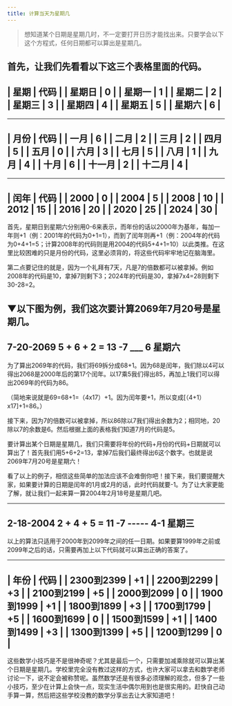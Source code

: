 ```yaml
---
title: 计算当天为星期几
---
```


>想知道某个日期是星期几时，不一定要打开日历才能找出来。只要学会以下这个方程式，任何日期都可以算出是星期几。

首先，让我们先看看以下这三个表格里面的代码。
----------------------------------------------------------------------
|   星期      |   代码      |
|   星期日    |    0        |
|   星期一    |    1        |
|   星期二    |    2        |
|   星期三    |    3        |
|   星期四    |    4        |
|   星期五    |    5        |
|   星期六    |    6        |
--------------------------------------------

----------------------------------------------------------------------
|   月份      |   代码      |
|   一月      |    6        |
|   二月      |    2        |
|   三月      |    2        |
|   四月      |    5        |
|   五月      |    0        |
|   六月      |    3        |
|   七月      |    5        |
|   八月      |    1        |
|   九月      |    4        |
|   十月      |    6        |
|   十一月    |    2        |
|   十二月    |    4        |
--------------------------------------------

----------------------------------------------------------------------
|   闰年      |   代码       |
|   2000      |    0         |
|   2004      |    5         |
|   2008      |    10        |
|   2012      |    15        |
|   2016      |    20        |
|   2020      |    25        |
|   2024      |    30        |
--------------------------------------------

首先，星期日到星期六分别用0-6来表示，而年份的话以2000年为基年，每加一年则+1（例：2001年的代码为0+1=1），而到了闰年则再+1（例：2004年的代码为0+4+1=5；计算2008年的代码则是用2004的代码5+4+1=10）以此类推。在这里比较困难的只是月份的代码，这里必须背的，将这些代码牢牢地记在脑海里。

第二点要记住的就是，因为一个礼拜有7天，凡是7的倍数都可以被拿掉。例如2008年的代码是10，拿掉7则剩下3；2024年的代码是30，拿掉7x4=28则剩下30-28=2。

▼以下图为例，我们这次要计算2069年7月20号是星期几。
-------------------------
7-20-2069
5 + 6 + 2 = 13
            -7
            ___
             6
             星期六
-------------------------

为了算出2069年的代码，我们将69拆分成68+1。因为68是闰年，我们除以4可以得出2068是2000年后的第17个闰年。以17乘5我们得出85，再加上1我们可以得出2069年的代码为86。

（简地来说就是69=68+1=（4x17）+1。因为闰年要+1，所以变成[（4+1）x17]+1=86。）

接下来，因为7的倍数可以被拿掉，所以86除以7我们得出余数为2；相同地，20除以7的余数是6。然后根据上面的表格我们知道7月的代码是5。

要计算出某个日期是星期几，我们只需要将年份的代码+月份的代码+日期就可以算出了！首先我们用5+6+2=13，拿掉7后我们最终得出6这个数字。也就是说2069年7月20号是星期六！

看了以上的例子，相信这些简单的加法应该不会难倒你吧！接下来，我们要提醒大家，如果要计算的日期是闰年的1月或2月的话，此时代码就要-1。为了让大家更能了解，就让我们一起来算一算2004年2月18号是星期几吧。

----------------------------------------------------------
2-18-2004
2 + 4 + 5 = 11
            -7
            -----
            4-1
            星期三
----------------------------------------------------------

以上的算法只适用于2000年到2099年之间的任一日期。如果要算1999年之前或2099年之后的话，只需要再加上以下代码就可以算出正确的答案了。

----------------------------------------------------------------------
|   年份            |   代码       |
|   2300到2399      |    +1        |
|   2200到2299      |    +3        |
|   2100到2199      |    +5        |
|   2000到2099      |    0         |
|   1900到1999      |    +1        |
|   1800到1899      |    +3        |
|   1700到1799      |    +5        |
|   1600到1699      |    0         |
|   1500到1599      |    +1        |
|   1400到1499      |    +3        |
|   1300到1399      |    +5        |
|   1200到1299      |    0         |
--------------------------------------------

这些数学小技巧是不是很神奇呢？尤其是最后一个，只需要加减乘除就可以算出某个日期是星期几。学校里完全没有教过这样的方式，也许大家可以拿去和数学老师讨论一下，说不定会被称赞呢。虽然数学还是有很多必须理解的观念，但多了一些小技巧，至少在计算上会快一点，现实生活中偶尔用到也是很实用的。赶快自己动手算一算，然后把这些学校没教的数学分享出去让大家知道吧！